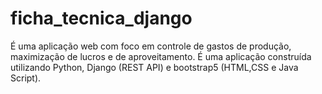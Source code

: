 # ficha_tecnica_django
É uma aplicação web com foco em controle de gastos de produção, maximização de lucros e de aproveitamento. É uma aplicação construída utilizando Python, Django (REST API) e bootstrap5 (HTML,CSS e Java Script).
